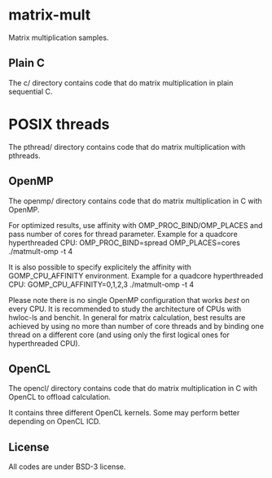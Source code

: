 # matrix-mult
Matrix multiplication samples.

## Plain C

The c/ directory contains code that do matrix multiplication in plain
sequential C.

# POSIX threads

The pthread/ directory contains code that do matrix multiplication with
pthreads.

## OpenMP

The openmp/ directory contains code that do matrix multiplication in C with
OpenMP.

For optimized results, use affinity with OMP_PROC_BIND/OMP_PLACES and pass
number of cores for thread parameter.
Example for a quadcore hyperthreaded CPU:
OMP_PROC_BIND=spread OMP_PLACES=cores ./matmult-omp -t 4

It is also possible to specify explicitely the affinity with GOMP_CPU_AFFINITY
environment.
Example for a quadcore hyperthreaded CPU:
GOMP_CPU_AFFINITY=0,1,2,3 ./matmult-omp -t 4

Please note there is no single OpenMP configuration that works _best_ on every
CPU. It is recommended to study the architecture of CPUs with hwloc-ls and benchit.
In general for matrix calculation, best results are achieved by using no more
than number of core threads and by binding one thread on a different core (and
using only the first logical ones for hyperthreaded CPU).

## OpenCL

The opencl/ directory contains code that do matrix multiplication in C with
OpenCL to offload calculation.

It contains three different OpenCL kernels. Some may perform better depending on
OpenCL ICD.

## License

All codes are under BSD-3 license.

